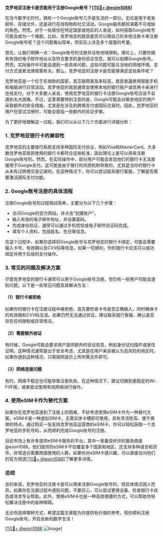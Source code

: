 **克罗地亚注册卡是否能用于注册Google账号？[[TG💪+ @esim1088](https://t.me/s/esim1088)]**

在当今数字化时代，拥有一个Google账号几乎是生活的一部分。无论是用于收发邮件、存储文件，还是进行在线购物和社交活动，Google服务都扮演着不可或缺的角色。然而，对于一些居住在特定国家或地区的人来说，如何获取Google账号可能会成为一个难题。比如，克罗地亚的居民是否可以用自己的本地注册卡来注册Google账号呢？这个问题看似简单，但实际上涉及多个层面的考量。

首先，让我们明确一点：Google账号的注册并没有地域限制。理论上，只要你拥有有效的电子邮件地址以及符合要求的身份验证信息，就可以创建Google账号。然而，实际操作中可能会遇到一些具体问题，这些问题可能与当地的网络环境、支付方式或者法律政策有关。那么，克罗地亚的注册卡是否能够满足这些条件呢？

克罗地亚是一个位于东南欧的国家，其互联网普及率较高，居民普遍使用智能手机和电脑进行日常活动。克罗地亚的居民通常会使用本地的银行账户或信用卡来进行在线支付。对于大多数人来说，使用克罗地亚的银行卡注册Google账号应该不会遇到太大困难。不过，这里需要特别注意的是，Google可能会对某些地区的用户采取额外的安全措施，尤其是在涉及到跨境支付或国际交易时。因此，克罗地亚的用户在尝试注册时，可能会面临一些额外的验证步骤。

为了更好地理解这一过程，我们可以从以下几个方面进行详细分析：

### 1. **克罗地亚银行卡的兼容性**
克罗地亚的主要银行系统支持多种国际支付协议，例如Visa和MasterCard。大多数克罗地亚居民使用的银行卡都符合这些标准，因此理论上是可以用来注册Google账号的。然而，在实际操作中，部分用户可能会发现他们的银行卡无法直接用于Google支付。这可能是由于银行的风控机制导致的，尤其是当你的银行卡从未有过跨境交易记录时。在这种情况下，你可以尝试联系银行客服，了解是否需要激活国际支付功能。

### 2. **Google账号注册的具体流程**
注册Google账号的过程相对简单，主要分为以下几个步骤：
- 访问Google的官方网站，并点击“创建账户”。
- 输入有效的电子邮件地址，并设置密码。
- 完成身份验证，通常可以通过手机短信或电子邮件验证码完成。
- 填写个人资料，包括姓名、生日等信息。

在这个过程中，如果你选择将Google账号与克罗地亚的银行卡绑定，可能会需要输入卡号、有效期以及CVV码等信息。如果一切顺利，你的银行卡应该可以成功绑定并用于后续的支付操作。

### 3. **常见的问题及解决方案**
尽管克罗地亚的银行卡通常可以用于Google账号注册，但仍有一些用户可能会遇到问题。以下是一些常见问题及其解决方法：

#### （1）**银行卡被拒绝**
如果你的银行卡在注册过程中被拒绝，首先要检查卡号是否正确输入，同时确保卡的有效期和CVV码无误。如果仍然无法通过验证，建议联系银行客服，确认是否存在任何限制或异常情况。

#### （2）**需要额外验证**
有时候，Google可能会要求用户提供额外的验证信息，例如身份证扫描件或居住证明。这种情况通常是出于安全考虑，尤其是在用户来自被认为高风险的地区时。如果你遇到这种情况，只需按照提示上传所需文件即可。

#### （3）**网络连接问题**
有时，网络不稳定也可能导致注册失败。在这种情况下，建议切换到更稳定的Wi-Fi环境，或者尝试使用有线网络进行操作。

### 4. **使用eSIM卡作为替代方案**
如果你在克罗地亚遇到了注册上的困难，不妨考虑使用eSIM卡作为一种替代方案。eSIM卡是一种虚拟SIM卡，无需实体卡槽即可使用，具有灵活性高、便于携带的特点。通过购买一张支持克罗地亚运营商的eSIM卡，你可以轻松获取一个克罗地亚的手机号码，从而顺利完成Google账号的注册。

目前市场上有许多提供eSIM卡服务的平台，其中一家备受好评的服务商是@esim1088。他们提供的eSIM卡不仅覆盖多个国家和地区，还支持多种语言和货币，非常适合需要跨国使用的人群。如果你对eSIM卡感兴趣，可以直接访问他们的官方频道[[TG💪+ @esim1088](https://t.me/s/esim1088)]了解更多详情。

### 总结
总的来说，克罗地亚的注册卡是可以用来注册Google账号的，但具体情况因人而异。如果你在注册过程中遇到问题，不要灰心，可以尝试更换设备、检查银行卡状态或寻求专业帮助。此外，使用eSIM卡也是一种高效便捷的方式，可以帮助你轻松解决注册中的各种障碍。

无论你选择哪种方式，希望这篇文章能为你提供有价值的参考。祝你顺利注册Google账号，开启全新的数字生活！

[[TG💪+ @esim1088](https://t.me/s/esim1088) ![Image](https://i.postimg.cc/4NQfJmqS/Snipaste-2025-05-13-00-14-12.png)]